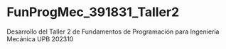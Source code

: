 # FunProgMec_391831_Taller2
Desarrollo del Taller 2 de Fundamentos de Programación para Ingeniería Mecánica UPB 202310
